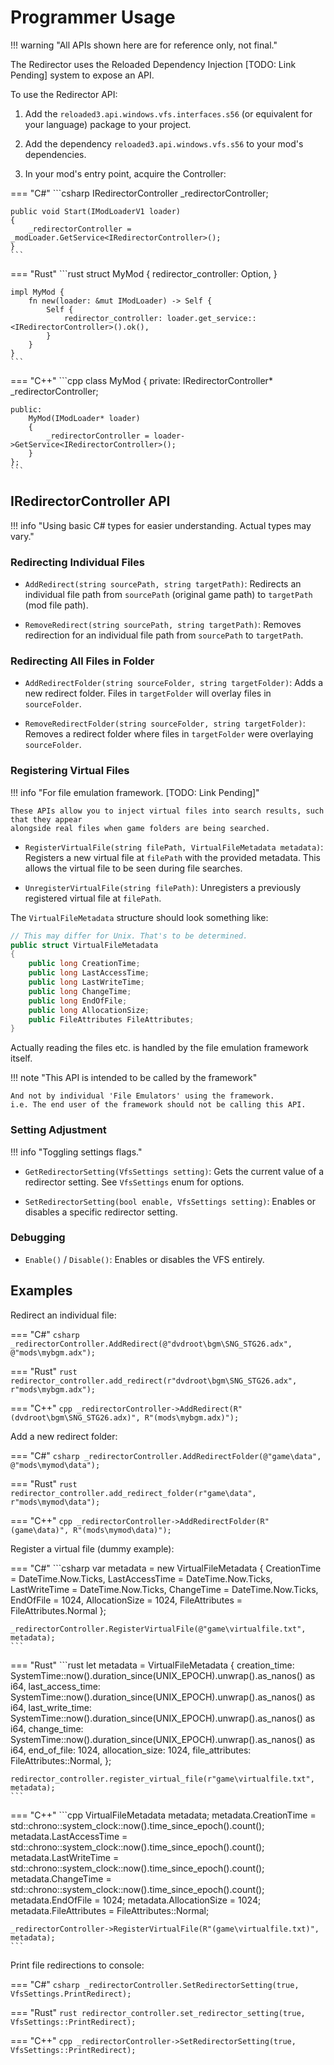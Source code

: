 # Programmer Usage

!!! warning "All APIs shown here are for reference only, not final."

The Redirector uses the Reloaded Dependency Injection [TODO: Link Pending] system to expose an API.

To use the Redirector API:

1. Add the `reloaded3.api.windows.vfs.interfaces.s56` (or equivalent for your language) package to your project.

2. Add the dependency `reloaded3.api.windows.vfs.s56` to your mod's dependencies.

3. In your mod's entry point, acquire the Controller:

=== "C#"
    ```csharp
    IRedirectorController _redirectorController;

    public void Start(IModLoaderV1 loader)
    {
        _redirectorController = _modLoader.GetService<IRedirectorController>();
    }
    ```

=== "Rust"
    ```rust
    struct MyMod {
        redirector_controller: Option<IRedirectorController>,
    }

    impl MyMod {
        fn new(loader: &mut IModLoader) -> Self {
            Self {
                redirector_controller: loader.get_service::<IRedirectorController>().ok(),
            }
        }
    }
    ```

=== "C++"
    ```cpp
    class MyMod {
    private:
        IRedirectorController* _redirectorController;

    public:
        MyMod(IModLoader* loader)
        {
            _redirectorController = loader->GetService<IRedirectorController>();
        }
    };
    ```

## IRedirectorController API

!!! info "Using basic C# types for easier understanding. Actual types may vary."


### Redirecting Individual Files

- `AddRedirect(string sourcePath, string targetPath)`: Redirects an individual file path from
  `sourcePath` (original game path) to `targetPath` (mod file path).

- `RemoveRedirect(string sourcePath, string targetPath)`: Removes redirection for an individual file
  path from `sourcePath` to `targetPath`.

### Redirecting All Files in Folder

- `AddRedirectFolder(string sourceFolder, string targetFolder)`: Adds a new redirect folder.
  Files in `targetFolder` will overlay files in `sourceFolder`.

- `RemoveRedirectFolder(string sourceFolder, string targetFolder)`: Removes a redirect folder where
  files in `targetFolder` were overlaying `sourceFolder`.

### Registering Virtual Files

!!! info "For file emulation framework. [TODO: Link Pending]"

    These APIs allow you to inject virtual files into search results, such that they appear
    alongside real files when game folders are being searched.

- `RegisterVirtualFile(string filePath, VirtualFileMetadata metadata)`: Registers a new virtual
  file at `filePath` with the provided metadata. This allows the virtual file to be seen during file searches.

- `UnregisterVirtualFile(string filePath)`: Unregisters a previously registered virtual file at `filePath`.

The `VirtualFileMetadata` structure should look something like:

```csharp
// This may differ for Unix. That's to be determined.
public struct VirtualFileMetadata
{
    public long CreationTime;
    public long LastAccessTime;
    public long LastWriteTime;
    public long ChangeTime;
    public long EndOfFile;
    public long AllocationSize;
    public FileAttributes FileAttributes;
}
```

Actually reading the files etc. is handled by the file emulation framework itself.

!!! note "This API is intended to be called by the framework"

    And not by individual 'File Emulators' using the framework.
    i.e. The end user of the framework should not be calling this API.

### Setting Adjustment

!!! info "Toggling settings flags."

- `GetRedirectorSetting(VfsSettings setting)`: Gets the current value of a redirector setting.
  See `VfsSettings` enum for options.

- `SetRedirectorSetting(bool enable, VfsSettings setting)`: Enables or disables a specific redirector setting.

### Debugging

- `Enable()` / `Disable()`: Enables or disables the VFS entirely.

## Examples

Redirect an individual file:

=== "C#"
    ```csharp
    _redirectorController.AddRedirect(@"dvdroot\bgm\SNG_STG26.adx", @"mods\mybgm.adx");
    ```

=== "Rust"
    ```rust
    redirector_controller.add_redirect(r"dvdroot\bgm\SNG_STG26.adx", r"mods\mybgm.adx");
    ```

=== "C++"
    ```cpp
    _redirectorController->AddRedirect(R"(dvdroot\bgm\SNG_STG26.adx)", R"(mods\mybgm.adx)");
    ```

Add a new redirect folder:

=== "C#"
    ```csharp
    _redirectorController.AddRedirectFolder(@"game\data", @"mods\mymod\data");
    ```

=== "Rust"
    ```rust
    redirector_controller.add_redirect_folder(r"game\data", r"mods\mymod\data");
    ```

=== "C++"
    ```cpp
    _redirectorController->AddRedirectFolder(R"(game\data)", R"(mods\mymod\data)");
    ```

Register a virtual file (dummy example):

=== "C#"
    ```csharp
    var metadata = new VirtualFileMetadata
    {
        CreationTime = DateTime.Now.Ticks,
        LastAccessTime = DateTime.Now.Ticks,
        LastWriteTime = DateTime.Now.Ticks,
        ChangeTime = DateTime.Now.Ticks,
        EndOfFile = 1024,
        AllocationSize = 1024,
        FileAttributes = FileAttributes.Normal
    };

    _redirectorController.RegisterVirtualFile(@"game\virtualfile.txt", metadata);
    ```

=== "Rust"
    ```rust
    let metadata = VirtualFileMetadata {
        creation_time: SystemTime::now().duration_since(UNIX_EPOCH).unwrap().as_nanos() as i64,
        last_access_time: SystemTime::now().duration_since(UNIX_EPOCH).unwrap().as_nanos() as i64,
        last_write_time: SystemTime::now().duration_since(UNIX_EPOCH).unwrap().as_nanos() as i64,
        change_time: SystemTime::now().duration_since(UNIX_EPOCH).unwrap().as_nanos() as i64,
        end_of_file: 1024,
        allocation_size: 1024,
        file_attributes: FileAttributes::Normal,
    };

    redirector_controller.register_virtual_file(r"game\virtualfile.txt", metadata);
    ```

=== "C++"
    ```cpp
    VirtualFileMetadata metadata;
    metadata.CreationTime = std::chrono::system_clock::now().time_since_epoch().count();
    metadata.LastAccessTime = std::chrono::system_clock::now().time_since_epoch().count();
    metadata.LastWriteTime = std::chrono::system_clock::now().time_since_epoch().count();
    metadata.ChangeTime = std::chrono::system_clock::now().time_since_epoch().count();
    metadata.EndOfFile = 1024;
    metadata.AllocationSize = 1024;
    metadata.FileAttributes = FileAttributes::Normal;

    _redirectorController->RegisterVirtualFile(R"(game\virtualfile.txt)", metadata);
    ```

Print file redirections to console:

=== "C#"
    ```csharp
    _redirectorController.SetRedirectorSetting(true, VfsSettings.PrintRedirect);
    ```

=== "Rust"
    ```rust
    redirector_controller.set_redirector_setting(true, VfsSettings::PrintRedirect);
    ```

=== "C++"
    ```cpp
    _redirectorController->SetRedirectorSetting(true, VfsSettings::PrintRedirect);
    ```
